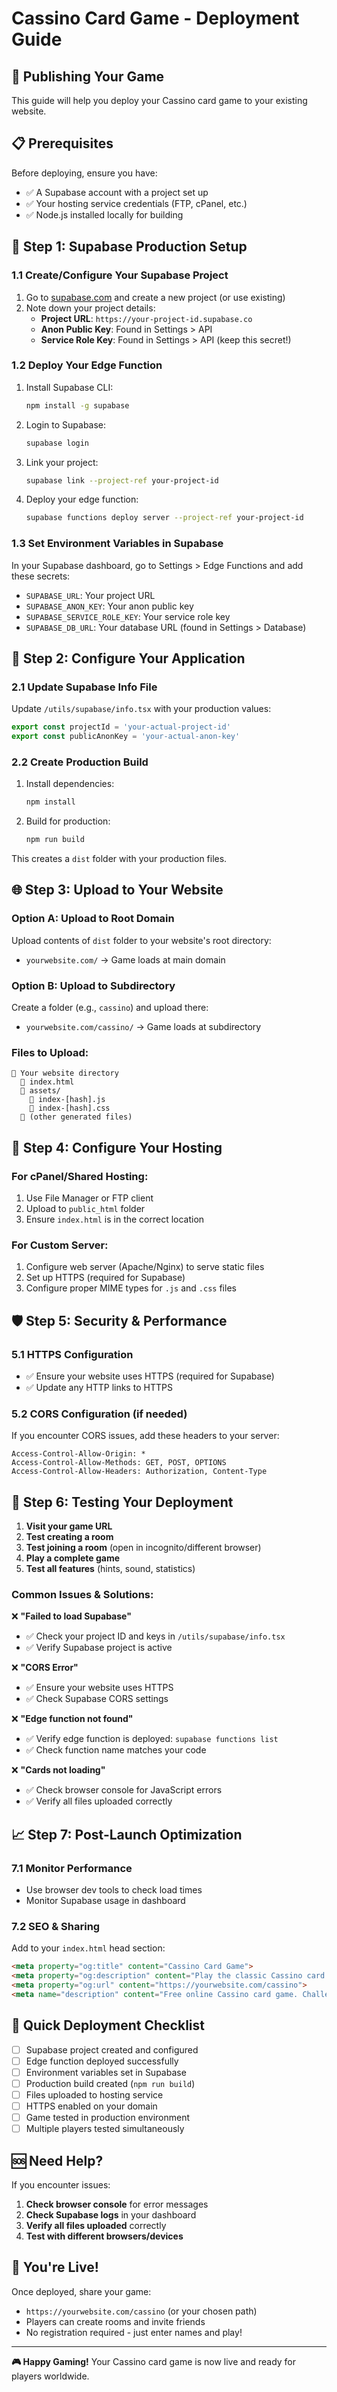 # Cassino Card Game - Deployment Guide

## 🚀 Publishing Your Game

This guide will help you deploy your Cassino card game to your existing website.

## 📋 Prerequisites

Before deploying, ensure you have:
- ✅ A Supabase account with a project set up
- ✅ Your hosting service credentials (FTP, cPanel, etc.)
- ✅ Node.js installed locally for building

## 🔧 Step 1: Supabase Production Setup

### 1.1 Create/Configure Your Supabase Project

1. Go to [supabase.com](https://supabase.com) and create a new project (or use existing)
2. Note down your project details:
   - **Project URL**: `https://your-project-id.supabase.co`
   - **Anon Public Key**: Found in Settings > API
   - **Service Role Key**: Found in Settings > API (keep this secret!)

### 1.2 Deploy Your Edge Function

1. Install Supabase CLI:
   ```bash
   npm install -g supabase
   ```

2. Login to Supabase:
   ```bash
   supabase login
   ```

3. Link your project:
   ```bash
   supabase link --project-ref your-project-id
   ```

4. Deploy your edge function:
   ```bash
   supabase functions deploy server --project-ref your-project-id
   ```

### 1.3 Set Environment Variables in Supabase

In your Supabase dashboard, go to Settings > Edge Functions and add these secrets:
- `SUPABASE_URL`: Your project URL
- `SUPABASE_ANON_KEY`: Your anon public key  
- `SUPABASE_SERVICE_ROLE_KEY`: Your service role key
- `SUPABASE_DB_URL`: Your database URL (found in Settings > Database)

## 🔧 Step 2: Configure Your Application

### 2.1 Update Supabase Info File

Update `/utils/supabase/info.tsx` with your production values:

```typescript
export const projectId = 'your-actual-project-id'
export const publicAnonKey = 'your-actual-anon-key'
```

### 2.2 Create Production Build

1. Install dependencies:
   ```bash
   npm install
   ```

2. Build for production:
   ```bash
   npm run build
   ```

This creates a `dist` folder with your production files.

## 🌐 Step 3: Upload to Your Website

### Option A: Upload to Root Domain
Upload contents of `dist` folder to your website's root directory:
- `yourwebsite.com/` → Game loads at main domain

### Option B: Upload to Subdirectory  
Create a folder (e.g., `cassino`) and upload there:
- `yourwebsite.com/cassino/` → Game loads at subdirectory

### Files to Upload:
```
📁 Your website directory
  📄 index.html
  📁 assets/
    📄 index-[hash].js
    📄 index-[hash].css
  📁 (other generated files)
```

## 🔧 Step 4: Configure Your Hosting

### For cPanel/Shared Hosting:
1. Use File Manager or FTP client
2. Upload to `public_html` folder
3. Ensure `index.html` is in the correct location

### For Custom Server:
1. Configure web server (Apache/Nginx) to serve static files
2. Set up HTTPS (required for Supabase)
3. Configure proper MIME types for `.js` and `.css` files

## 🛡️ Step 5: Security & Performance

### 5.1 HTTPS Configuration
- ✅ Ensure your website uses HTTPS (required for Supabase)
- ✅ Update any HTTP links to HTTPS

### 5.2 CORS Configuration (if needed)
If you encounter CORS issues, add these headers to your server:
```
Access-Control-Allow-Origin: *
Access-Control-Allow-Methods: GET, POST, OPTIONS
Access-Control-Allow-Headers: Authorization, Content-Type
```

## 🧪 Step 6: Testing Your Deployment

1. **Visit your game URL**
2. **Test creating a room**
3. **Test joining a room** (open in incognito/different browser)
4. **Play a complete game**
5. **Test all features** (hints, sound, statistics)

### Common Issues & Solutions:

❌ **"Failed to load Supabase"**
- ✅ Check your project ID and keys in `/utils/supabase/info.tsx`
- ✅ Verify Supabase project is active

❌ **"CORS Error"**  
- ✅ Ensure your website uses HTTPS
- ✅ Check Supabase CORS settings

❌ **"Edge function not found"**
- ✅ Verify edge function is deployed: `supabase functions list`
- ✅ Check function name matches your code

❌ **"Cards not loading"**
- ✅ Check browser console for JavaScript errors
- ✅ Verify all files uploaded correctly

## 📈 Step 7: Post-Launch Optimization

### 7.1 Monitor Performance
- Use browser dev tools to check load times
- Monitor Supabase usage in dashboard

### 7.2 SEO & Sharing
Add to your `index.html` head section:
```html
<meta property="og:title" content="Cassino Card Game">
<meta property="og:description" content="Play the classic Cassino card game online with friends!">
<meta property="og:url" content="https://yourwebsite.com/cassino">
<meta name="description" content="Free online Cassino card game. Challenge friends to this classic card game with real-time multiplayer.">
```

## 🎯 Quick Deployment Checklist

- [ ] Supabase project created and configured
- [ ] Edge function deployed successfully
- [ ] Environment variables set in Supabase
- [ ] Production build created (`npm run build`)
- [ ] Files uploaded to hosting service
- [ ] HTTPS enabled on your domain
- [ ] Game tested in production environment
- [ ] Multiple players tested simultaneously

## 🆘 Need Help?

If you encounter issues:

1. **Check browser console** for error messages
2. **Check Supabase logs** in your dashboard
3. **Verify all files uploaded** correctly
4. **Test with different browsers/devices**

## 🎊 You're Live!

Once deployed, share your game:
- `https://yourwebsite.com/cassino` (or your chosen path)
- Players can create rooms and invite friends
- No registration required - just enter names and play!

---

**🎮 Happy Gaming!** Your Cassino card game is now live and ready for players worldwide.